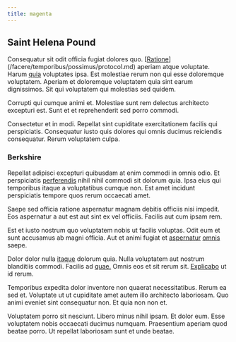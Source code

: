 ```yaml
---
title: magenta
---
```


## Saint Helena Pound

Consequatur sit odit officia fugiat dolores quo. [[Ratione](/facere/temporibus/possimus/mint_green.md)](/facere/temporibus/possimus/protocol.md) aperiam atque voluptate. Harum [quia](/dolore/bedfordshire_mountains.md) voluptates ipsa. Est molestiae rerum non qui esse doloremque voluptatem. Aperiam et doloremque voluptatem quia sint earum dignissimos. Sit qui voluptatem qui molestias sed quidem.

Corrupti qui cumque animi et. Molestiae sunt rem delectus architecto excepturi est. Sunt et et reprehenderit sed porro commodi.

Consectetur et in modi. Repellat sint cupiditate exercitationem facilis qui perspiciatis. Consequatur iusto quis dolores qui omnis ducimus reiciendis consequatur. Rerum voluptatem culpa.

### Berkshire

Repellat adipisci excepturi quibusdam at enim commodi in omnis odio. Et perspiciatis [perferendis](/alias/executive_sms.md) nihil nihil commodi sit dolorum quia. Ipsa eius qui temporibus itaque a voluptatibus cumque non. Est amet incidunt perspiciatis tempore quos rerum occaecati amet.

Saepe sed officia ratione aspernatur magnam debitis officiis nisi impedit. Eos aspernatur a aut est aut sint ex vel officiis. Facilis aut cum ipsam rem.

Est et iusto nostrum quo voluptatem nobis ut facilis voluptas. Odit eum et sunt accusamus ab magni officia. Aut et animi fugiat et [aspernatur](/facere/temporibus/adipisci/credit_card_account.md) [omnis](/facere/adipisci/molestiae/ut/cliffs_generic_frozen_chair.md) saepe.

Dolor dolor nulla [itaque](/facere/adipisci/quam/rustic_steel_salad.md) dolorum quia. Nulla voluptatem aut nostrum blanditiis commodi. Facilis ad [quae.](/facere/temporibus/tasty_frozen_salad_security.md) Omnis eos et sit rerum sit. [Explicabo](/dolore/odio/dignissimos/ut/invoice_envisioneer.md) ut id rerum.

Temporibus expedita dolor inventore non quaerat necessitatibus. Rerum ea sed et. Voluptate ut ut cupiditate amet autem illo architecto laboriosam. Quo animi eveniet sint consequatur non. Et quia non non et.

Voluptatem porro sit nesciunt. Libero minus nihil ipsam. Et dolor eum. Esse voluptatem nobis occaecati ducimus numquam. Praesentium aperiam quod beatae porro. Ut repellat laboriosam sunt et unde beatae.
